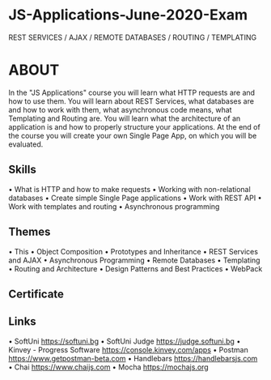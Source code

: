 # JS-Applications-June-2020-Exam
REST SERVICES / AJAX / REMOTE DATABASES / ROUTING / TEMPLATING
 
# ABOUT
In the "JS Applications" course you will learn what HTTP requests are and how to use them. You will learn about REST Services, what databases are and how to work with them, what asynchronous code means, what Templating and Routing are. You will learn what the architecture of an application is and how to properly structure your applications. At the end of the course you will create your own Single Page App, on which you will be evaluated.
## Skills
• What is HTTP and how to make requests
• Working with non-relational databases
• Create simple Single Page applications
• Work with REST API
• Work with templates and routing
• Asynchronous programming
## Themes
•	This
•	Object Composition
•	Prototypes and Inheritance
•	REST Services and AJAX
•	Asynchronous Programming
•	Remote Databases
•	Templating
•	Routing and Architecture
•	Design Patterns and Best Practices
•	WebPack

## Certificate

 
 
## Links
•	SoftUni https://softuni.bg
•	SoftUni Judge https://judge.softuni.bg
•	Kinvey - Progress Software https://console.kinvey.com/apps
•	Postman https://www.getpostman-beta.com
•	Handlebars https://handlebarsjs.com
•	Chai https://www.chaijs.com
•	Mocha https://mochajs.org

